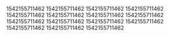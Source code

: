 1542155711462
1542155711462
1542155711462
1542155711462
1542155711462
1542155711462
1542155711462
1542155711462
1542155711462
1542155711462
1542155711462
1542155711462
1542155711462
1542155711462
1542155711462